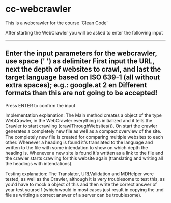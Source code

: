 # cc-webcrawler
This is a webcrawler for the course 'Clean Code'

After starting the WebCrawler you will be asked to enter the following input

----------------------------------------------------------------------
Enter the input parameters for the webcrawler, use space (' ') as delimiter
First input the URL, next the depth of websites to crawl, and last the target language based on ISO 639-1 (all without extra spaces); e.g.:
google.at 2 en
Different formats than this are not going to be accepted!
----------------------------------------------------------------------

Press ENTER to confirm the input

Implementation explanation:
The Main method creates a object of the type WebCrawler, in the WebCrawler everything is initialized and it tells the Crawler to start crawling (crawlThroughWebsites()).
On start the crawler generates a completely new file as well as a compact overview of the site. The completely new file is created for comparing multiple websites to each other.
Whenever a heading is found it's translated to the language and written to the file with some intendation to show on which depth the heading is.
Whenever a new site is found it's written as a link to the file and the crawler starts crawling for this website again (translating and writing all the headings with intendations).


Testing explanation:
The Translator, URLValidation and MDHelper were tested, as well as the Crawler, although it is very troublesome to test this, as you'd have to mock a object of this and then write the correct answer of your test yourself (which would in most cases just result in copying the .md file as writting a correct answer of a server can be troublesome). 
